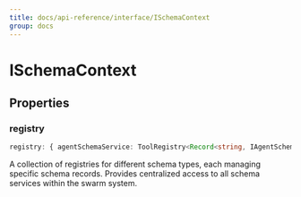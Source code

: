 ```yaml
---
title: docs/api-reference/interface/ISchemaContext
group: docs
---
```


# ISchemaContext

## Properties

### registry

```ts
registry: { agentSchemaService: ToolRegistry<Record<string, IAgentSchemaInternal>>; completionSchemaService: ToolRegistry<Record<string, ICompletionSchema>>; ... 10 more ...; outlineSchemaService: ToolRegistry<...>; }
```

A collection of registries for different schema types, each managing specific schema records.
Provides centralized access to all schema services within the swarm system.
